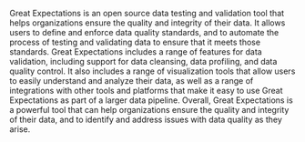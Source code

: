 Great Expectations is an open source data testing and validation tool that helps organizations ensure the quality and integrity of their data.
It allows users to define and enforce data quality standards, and to automate the process of testing and validating data to ensure that it meets those standards.
Great Expectations includes a range of features for data validation, including support for data cleansing, data profiling, and data quality control. 
It also includes a range of visualization tools that allow users to easily understand and analyze their data, as well as a range of integrations with other 
tools and platforms that make it easy to use Great Expectations as part of a larger data pipeline.
Overall, Great Expectations is a powerful tool that can help organizations ensure the quality and integrity of their data, and to identify and address
issues with data quality as they arise.
